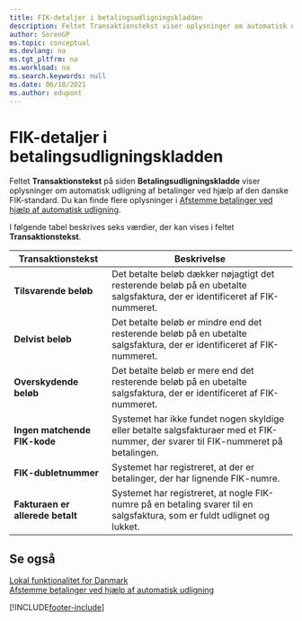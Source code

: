 ```yaml
---
title: FIK-detaljer i betalingsudligningskladden
description: Feltet Transaktionstekst viser oplysninger om automatisk udligning af betalinger ved hjælp af den danske FIK-standard.
author: SorenGP
ms.topic: conceptual
ms.devlang: na
ms.tgt_pltfrm: na
ms.workload: na
ms.search.keywords: null
ms.date: 06/18/2021
ms.author: edupont
---
```

# <a name="fik-details-in-the-payment-reconciliation-journal" />FIK-detaljer i betalingsudligningskladden
Feltet **Transaktionstekst** på siden **Betalingsudligningskladde** viser oplysninger om automatisk udligning af betalinger ved hjælp af den danske FIK-standard. Du kan finde flere oplysninger i [Afstemme betalinger ved hjælp af automatisk udligning](../../receivables-how-reconcile-payments-auto-application.md).  

 I følgende tabel beskrives seks værdier, der kan vises i feltet **Transaktionstekst**.  

|Transaktionstekst|Beskrivelse|  
|-----------------------------------------|---------------------------------------|  
|**Tilsvarende beløb**|Det betalte beløb dækker nøjagtigt det resterende beløb på en ubetalte salgsfaktura, der er identificeret af FIK-nummeret.|  
|**Delvist beløb**|Det betalte beløb er mindre end det resterende beløb på en ubetalte salgsfaktura, der er identificeret af FIK-nummeret.|  
|**Overskydende beløb**|Det betalte beløb er mere end det resterende beløb på en ubetalte salgsfaktura, der er identificeret af FIK-nummeret.|  
|**Ingen matchende FIK-kode**|Systemet har ikke fundet nogen skyldige eller betalte salgsfakturaer med et FIK-nummer, der svarer til FIK-nummeret på betalingen.|  
|**FIK-dubletnummer**|Systemet har registreret, at der er betalinger, der har lignende FIK-numre.|  
|**Fakturaen er allerede betalt**|Systemet har registreret, at nogle FIK-numre på en betaling svarer til en salgsfaktura, som er fuldt udlignet og lukket.|  

## <a name="see-also" />Se også
[Lokal funktionalitet for Danmark](denmark-local-functionality.md)  
[Afstemme betalinger ved hjælp af automatisk udligning](../../receivables-how-reconcile-payments-auto-application.md)


[!INCLUDE[footer-include](../../includes/footer-banner.md)]

